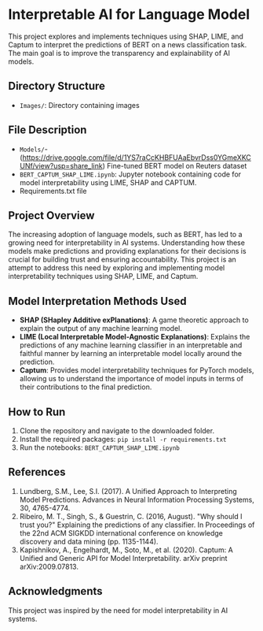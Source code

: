 # Interpretable AI for Language Model

This project explores and implements techniques using SHAP, LIME, and Captum to interpret the predictions of BERT on a news classification task. The main goal is to improve the transparency and explainability of AI models.


## Directory Structure
- `Images/`: Directory containing images

## File Description
- `Models/`- (https://drive.google.com/file/d/1YS7raCcKHBFUAaEbvrDss0YGmeXKCUNf/view?usp=share_link) Fine-tuned BERT model on Reuters dataset
- `BERT_CAPTUM_SHAP_LIME.ipynb`: Jupyter notebook containing code for model interpretability using LIME, SHAP and CAPTUM.
- Requirements.txt file

## Project Overview
The increasing adoption of language models, such as BERT, has led to a growing need for interpretability in AI systems. Understanding how these models make predictions and providing explanations for their decisions is crucial for building trust and ensuring accountability. This project is an attempt to address this need by exploring and implementing model interpretability techniques using SHAP, LIME, and Captum.

## Model Interpretation Methods Used
- **SHAP (SHapley Additive exPlanations)**: A game theoretic approach to explain the output of any machine learning model.
- **LIME (Local Interpretable Model-Agnostic Explanations)**: Explains the predictions of any machine learning classifier in an interpretable and faithful manner by learning an interpretable model locally around the prediction.
- **Captum**: Provides model interpretability techniques for PyTorch models, allowing us to understand the importance of model inputs in terms of their contributions to the final prediction.

## How to Run
1. Clone the repository and navigate to the downloaded folder.
2. Install the required packages: `pip install -r requirements.txt`
3. Run the notebooks: `BERT_CAPTUM_SHAP_LIME.ipynb`

## References
1. Lundberg, S.M., Lee, S.I. (2017). A Unified Approach to Interpreting Model Predictions. Advances in Neural Information Processing Systems, 30, 4765-4774.
2. Ribeiro, M. T., Singh, S., & Guestrin, C. (2016, August). "Why should I trust you?" Explaining the predictions of any classifier. In Proceedings of the 22nd ACM SIGKDD international conference on knowledge discovery and data mining (pp. 1135-1144).
3. Kapishnikov, A., Engelhardt, M., Soto, M., et al. (2020). Captum: A Unified and Generic API for Model Interpretability. arXiv preprint arXiv:2009.07813.

## Acknowledgments
This project was inspired by the need for model interpretability in AI systems.
